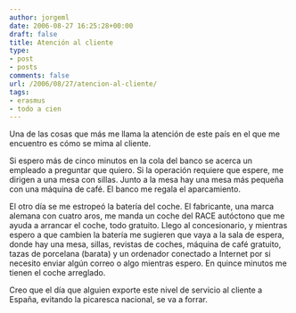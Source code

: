 ```yaml
---
author: jorgeml
date: 2006-08-27 16:25:28+00:00
draft: false
title: Atención al cliente
type: 
- post
- posts
comments: false
url: /2006/08/27/atencion-al-cliente/
tags:
- erasmus
- todo a cien
---
```


Una de las cosas que más me llama la atención de este país en el que me encuentro es cómo se mima al cliente.

Si espero más de cinco minutos en la cola del banco se acerca un empleado a preguntar que quiero. Si la operación requiere que espere, me dirigen a una mesa con sillas. Junto a la mesa hay una mesa más pequeña con una máquina de café. El banco me regala el aparcamiento.

El otro día se me estropeó la batería del coche. El fabricante, una marca alemana con cuatro aros, me manda un coche del RACE autóctono que me ayuda a arrancar el coche, todo gratuito. Llego al concesionario, y mientras espero a que cambien la batería me sugieren que vaya a la sala de espera, donde hay una mesa, sillas, revistas de coches, máquina de café gratuito, tazas de porcelana (barata) y un ordenador conectado a Internet por si necesito enviar algún correo o algo mientras espero. En quince minutos me tienen el coche arreglado.

Creo que el día que alguien exporte este nivel de servicio al cliente a España, evitando la picaresca nacional, se va a forrar.
